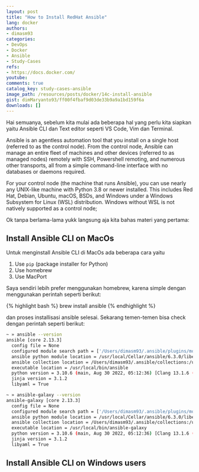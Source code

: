 ```yaml
---
layout: post
title: "How to Install RedHat Ansible"
lang: docker
authors:
- dimasm93
categories:
- DevOps
- Docker
- Ansible
- Study-Cases
refs: 
- https://docs.docker.com/
youtube: 
comments: true
catalog_key: study-cases-ansible
image_path: /resources/posts/docker/14c-install-ansible
gist: dimMaryanto93/ff00f4fbaf9d03de33b9a9a1bd159f6a
downloads: []
---
```


Hai semuanya, sebelum kita mulai ada beberapa hal yang perlu kita siapkan yaitu Ansible CLI dan Text editor seperti VS Code, Vim dan Terminal.

Ansible is an agentless automation tool that you install on a single host (referred to as the control node). From the control node, Ansible can manage an entire fleet of machines and other devices (referred to as managed nodes) remotely with SSH, Powershell remoting, and numerous other transports, all from a simple command-line interface with no databases or daemons required.

For your control node (the machine that runs Ansible), you can use nearly any UNIX-like machine with Python 3.8 or newer installed. This includes Red Hat, Debian, Ubuntu, macOS, BSDs, and Windows under a Windows Subsystem for Linux (WSL) distribution. Windows without WSL is not natively supported as a control node;

Ok tanpa berlama-lama yukk langsung aja kita bahas materi yang pertama:

<!--more-->

## Install Ansible CLI on MacOs

Untuk menginstall Ansible CLI di MacOs ada beberapa cara yaitu

1. Use `pip` (package installer for Python)
2. Use homebrew
3. Use MacPort

Saya sendiri lebih prefer menggunakan homebrew, karena simple dengan menggunakan perintah seperti berikut:

{% highlight bash %}
brew install ansible
{% endhighlight %}

dan proses installisasi ansible selesai. Sekarang temen-temen bisa check dengan perintah seperti berikut:

```bash
~ » ansible --version
ansible [core 2.13.3]
  config file = None
  configured module search path = ['/Users/dimasm93/.ansible/plugins/modules', '/usr/share/ansible/plugins/modules']
  ansible python module location = /usr/local/Cellar/ansible/6.3.0/libexec/lib/python3.10/site-packages/ansible
  ansible collection location = /Users/dimasm93/.ansible/collections:/usr/share/ansible/collections
  executable location = /usr/local/bin/ansible
  python version = 3.10.6 (main, Aug 30 2022, 05:12:36) [Clang 13.1.6 (clang-1316.0.21.2.5)]
  jinja version = 3.1.2
  libyaml = True

~ » ansible-galaxy --version
ansible-galaxy [core 2.13.3]
  config file = None
  configured module search path = ['/Users/dimasm93/.ansible/plugins/modules', '/usr/share/ansible/plugins/modules']
  ansible python module location = /usr/local/Cellar/ansible/6.3.0/libexec/lib/python3.10/site-packages/ansible
  ansible collection location = /Users/dimasm93/.ansible/collections:/usr/share/ansible/collections
  executable location = /usr/local/bin/ansible-galaxy
  python version = 3.10.6 (main, Aug 30 2022, 05:12:36) [Clang 13.1.6 (clang-1316.0.21.2.5)]
  jinja version = 3.1.2
  libyaml = True
```

## Install Ansible CLI on Windows users